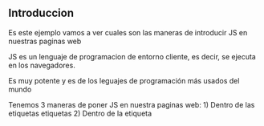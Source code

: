 Introduccion
-

Es este ejemplo vamos a ver cuales son las maneras de introducir JS en nuestras paginas web

JS es un lenguaje de programacion de entorno cliente, es decir, se ejecuta en los navegadores.

Es muy potente y es de los leguajes de programación más usados del mundo

Tenemos 3 maneras de poner JS en nuestra paginas web:
    1) Dentro de las etiquetas etiquetas
    2) Dentro de la etiqueta <script>
    3) Importando un fichero js
